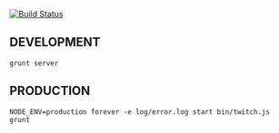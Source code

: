 [![Build Status](https://secure.travis-ci.org/natsumesou/toire.tv.png?branch=master)](http://travis-ci.org/natsumesou/toire.tv)

## DEVELOPMENT

    grunt server

## PRODUCTION

    NODE_ENV=production forever -e log/error.log start bin/twitch.js
    grunt
